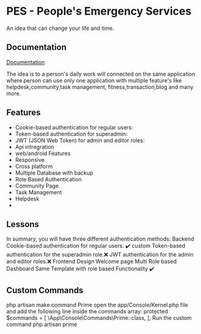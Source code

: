 
# PES - People's Emergency Services

An idea that can change your life and time.





## Documentation

[Documentation](https://linktodocumentation)

The idea is to a person's daily work will connected on the same application where person can use only one application with multiple feature's like helpdesk,community,task management, fitness,transaction,blog and many more.

## Features

- Cookie-based authentication for regular users:
- Token-based authentication for superadmin:
- JWT (JSON Web Token) for admin and editor roles:
- Api intregration
- web/android Features
- Responsive
- Cross platform
- Multiple Database with backup
- Role Based Authentication 
- Community Page
- Task Management
- Helpdesk
- 



## Lessons 

In summary, you will have three different authentication methods:
Backend
Cookie-based authentication for regular users. ✔️
custom Token-based authentication for the superadmin role.❌
JWT authentication for the admin and editor roles.❌
Frontend
Design Welcome page
Multi Role based Dashboard Same Template with role based Functionality ✔️


## Custom Commands
php artisan make:command Prime
 open the app/Console/Kernel.php file and add the following line inside the commands array:
 protected $commands = [
    \App\Console\Commands\Prime::class,
];
  Run the custom command  php artisan prime
